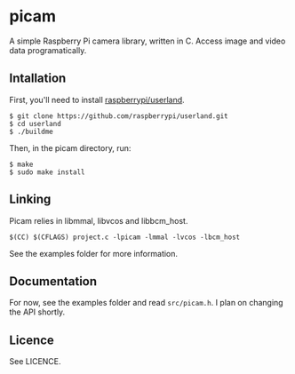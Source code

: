 # picam

A simple Raspberry Pi camera library, written in C. Access
image and video data programatically.

## Intallation

First, you'll need to install [raspberrypi/userland][1].

```
$ git clone https://github.com/raspberrypi/userland.git
$ cd userland
$ ./buildme
```

Then, in the picam directory, run:

```
$ make
$ sudo make install
```

[1]: https://github.com/raspberrypi/userland


## Linking

Picam relies in libmmal, libvcos and libbcm_host.

```
$(CC) $(CFLAGS) project.c -lpicam -lmmal -lvcos -lbcm_host
```

See the examples folder for more information.

## Documentation

For now, see the examples folder and read `src/picam.h`. I plan on 
changing the API shortly.

## Licence

See LICENCE.
